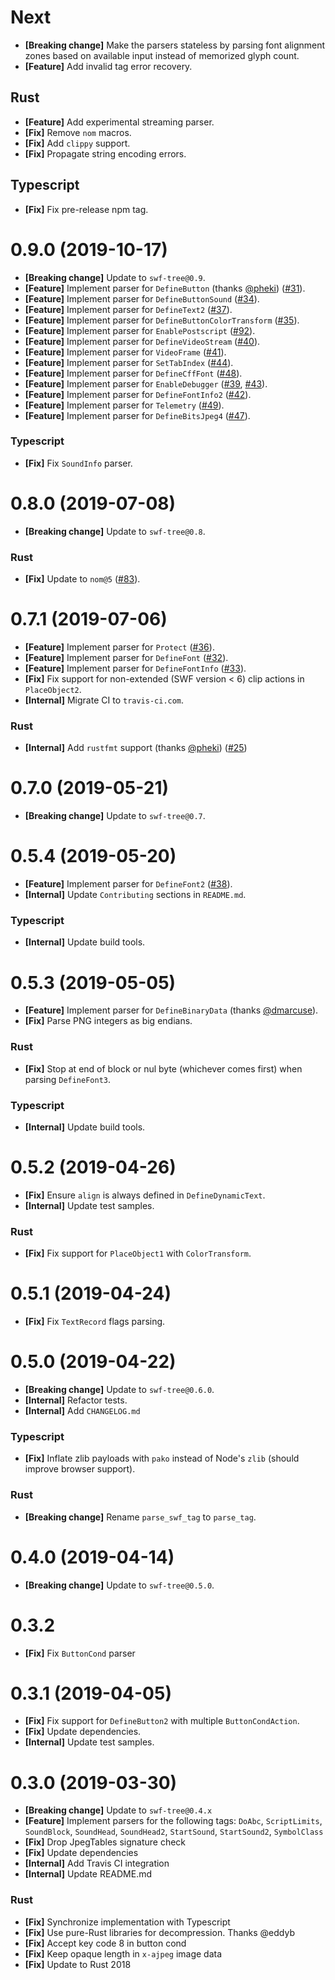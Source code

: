 # Next

- **[Breaking change]** Make the parsers stateless by parsing font alignment zones based on available input instead of memorized glyph count.
- **[Feature]** Add invalid tag error recovery.

## Rust

- **[Feature]** Add experimental streaming parser.
- **[Fix]** Remove `nom` macros.
- **[Fix]** Add `clippy` support.
- **[Fix]** Propagate string encoding errors.

## Typescript

- **[Fix]** Fix pre-release npm tag.

# 0.9.0 (2019-10-17)

- **[Breaking change]** Update to `swf-tree@0.9`.
- **[Feature]** Implement parser for `DefineButton` (thanks [@pheki](https://github.com/pheki)) ([#31](https://github.com/open-flash/swf-parser/issues/31)).
- **[Feature]** Implement parser for `DefineButtonSound` ([#34](https://github.com/open-flash/swf-parser/issues/34)).
- **[Feature]** Implement parser for `DefineText2` ([#37](https://github.com/open-flash/swf-parser/issues/37)).
- **[Feature]** Implement parser for `DefineButtonColorTransform` ([#35](https://github.com/open-flash/swf-parser/issues/35)).
- **[Feature]** Implement parser for `EnablePostscript` ([#92](https://github.com/open-flash/swf-parser/issues/92)).
- **[Feature]** Implement parser for `DefineVideoStream` ([#40](https://github.com/open-flash/swf-parser/issues/40)).
- **[Feature]** Implement parser for `VideoFrame` ([#41](https://github.com/open-flash/swf-parser/issues/41)).
- **[Feature]** Implement parser for `SetTabIndex` ([#44](https://github.com/open-flash/swf-parser/issues/44)).
- **[Feature]** Implement parser for `DefineCffFont` ([#48](https://github.com/open-flash/swf-parser/issues/48)).
- **[Feature]** Implement parser for `EnableDebugger` ([#39](https://github.com/open-flash/swf-parser/issues/39), [#43](https://github.com/open-flash/swf-parser/issues/43)).
- **[Feature]** Implement parser for `DefineFontInfo2` ([#42](https://github.com/open-flash/swf-parser/issues/42)).
- **[Feature]** Implement parser for `Telemetry` ([#49](https://github.com/open-flash/swf-parser/issues/49)).
- **[Feature]** Implement parser for `DefineBitsJpeg4` ([#47](https://github.com/open-flash/swf-parser/issues/47)).

### Typescript

- **[Fix]** Fix `SoundInfo` parser.

# 0.8.0 (2019-07-08)

- **[Breaking change]** Update to `swf-tree@0.8`.

### Rust

- **[Fix]** Update to `nom@5` ([#83](https://github.com/open-flash/swf-parser/issues/83)).

# 0.7.1 (2019-07-06)

- **[Feature]** Implement parser for `Protect` ([#36](https://github.com/open-flash/swf-parser/issues/36)).
- **[Feature]** Implement parser for `DefineFont` ([#32](https://github.com/open-flash/swf-parser/issues/32)).
- **[Feature]** Implement parser for `DefineFontInfo` ([#33](https://github.com/open-flash/swf-parser/issues/33)).
- **[Fix]** Fix support for non-extended (SWF version < 6) clip actions in `PlaceObject2`.
- **[Internal]** Migrate CI to `travis-ci.com`.

### Rust

- **[Internal]** Add `rustfmt` support (thanks [@pheki](https://github.com/pheki)) ([#25](https://github.com/open-flash/swf-parser/issues/25))

# 0.7.0 (2019-05-21)

- **[Breaking change]** Update to `swf-tree@0.7`.

# 0.5.4 (2019-05-20)

- **[Feature]** Implement parser for `DefineFont2` ([#38](https://github.com/open-flash/swf-parser/issues/38)).
- **[Internal]** Update `Contributing` sections in `README.md`. 

### Typescript

- **[Internal]** Update build tools.

# 0.5.3 (2019-05-05)

- **[Feature]** Implement parser for `DefineBinaryData` (thanks [@dmarcuse](https://github.com/dmarcuse)).
- **[Fix]** Parse PNG integers as big endians.

### Rust

- **[Fix]** Stop at end of block or nul byte (whichever comes first) when parsing `DefineFont3`.

### Typescript

- **[Internal]** Update build tools.

# 0.5.2 (2019-04-26)

- **[Fix]** Ensure `align` is always defined in `DefineDynamicText`.
- **[Internal]** Update test samples.

### Rust

- **[Fix]** Fix support for `PlaceObject1` with `ColorTransform`.

# 0.5.1 (2019-04-24)

- **[Fix]** Fix `TextRecord` flags parsing.

# 0.5.0 (2019-04-22)

- **[Breaking change]** Update to `swf-tree@0.6.0`.
- **[Internal]** Refactor tests.
- **[Internal]** Add `CHANGELOG.md`

### Typescript

- **[Fix]** Inflate zlib payloads with `pako` instead of Node's `zlib` (should improve browser support).

### Rust

- **[Breaking change]** Rename `parse_swf_tag` to `parse_tag`.

# 0.4.0 (2019-04-14)

- **[Breaking change]** Update to `swf-tree@0.5.0`.

# 0.3.2

- **[Fix]** Fix `ButtonCond` parser

# 0.3.1 (2019-04-05)

- **[Fix]** Fix support for `DefineButton2` with multiple `ButtonCondAction`.
- **[Fix]** Update dependencies.
- **[Internal]** Update test samples.

# 0.3.0 (2019-03-30)

- **[Breaking change]** Update to `swf-tree@0.4.x`
- **[Feature]** Implement parsers for the following tags: `DoAbc`, `ScriptLimits`, `SoundBlock`, `SoundHead`, `SoundHead2`, `StartSound`, `StartSound2`, `SymbolClass`
- **[Fix]** Drop JpegTables signature check
- **[Fix]** Update dependencies
- **[Internal]** Add Travis CI integration
- **[Internal]** Update README.md

### Rust

- **[Fix]** Synchronize implementation with Typescript
- **[Fix]** Use pure-Rust libraries for decompression. Thanks @eddyb
- **[Fix]** Accept key code 8 in button cond
- **[Fix]** Keep opaque length in `x-ajpeg` image data
- **[Fix]** Update to Rust 2018
